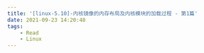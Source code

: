 ```yaml
---
title: '[linux-5.10]-内核镜像的内存布局及内核模块的加载过程 - 第1篇'
date: 2021-09-23 14:20:48
tags:
    - Read
    - Linux
---
```

